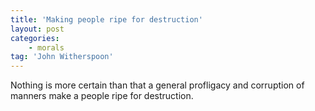 ```yaml
---
title: 'Making people ripe for destruction'
layout: post
categories:
    - morals
tag: 'John Witherspoon'
---
```


Nothing is more certain than that a general profligacy and corruption of manners make a people ripe for destruction.